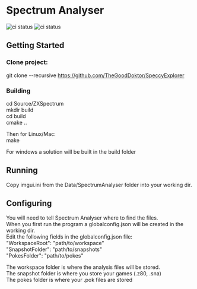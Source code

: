 # Spectrum Analyser

![ci status](https://github.com/TheGoodDoktor/SpeccyExplorer/actions/workflows/ci.yml/badge.svg)
![ci status](https://github.com/TheGoodDoktor/SpeccyExplorer/actions/workflows/ci_c64.yml/badge.svg)

## Getting Started
### Clone project:
git clone --recursive https://github.com/TheGoodDoktor/SpeccyExplorer 
### Building
cd Source/ZXSpectrum\
mkdir build\
cd build\
cmake ..

Then for Linux/Mac:\
make

For windows a solution will be built in the build folder
## Running
Copy imgui.ini from the Data/SpectrumAnalyser folder into your working dir.
## Configuring
You will need to tell Spectrum Analyser where to find the files.\
When you first run the program a globalconfig.json will be created in the working dir. \
Edit the following fields in the globalconfig.json file:\
"WorkspaceRoot": "path/to/workspace"\
"SnapshotFolder": "path/to/snapshots"\
"PokesFolder": "path/to/pokes"

The workspace folder is where the analysis files will be stored.\
The snapshot folder is where you store your games (.z80, .sna)\
The pokes folder is where your .pok files are stored
